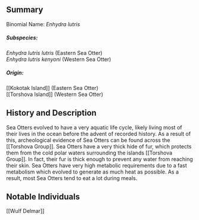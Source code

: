 ## Summary

Binomial Name: _Enhydra lutris_  
##### Subspecies:  
_Enhydra lutris lutris_ (Eastern Sea Otter)  
_Enhydra lutris kenyoni_ (Western Sea Otter)  
##### Origin:
[[Kokotak Island]] (Eastern Sea Otter)  
[[Torshova Island]] (Western Sea Otter)  
## History and Description

Sea Otters evolved to have a very aquatic life cycle, likely living most of their lives in the ocean before the advent of recorded history. As a result of this, archeological evidence of Sea Otters can be found across the [[Torshova Group]]. Sea Otters have a very thick hide of fur, which protects them from the cold polar waters surrounding the islands [[Torshova Group]]. In fact, their fur is thick enough to prevent any water from reaching their skin. Sea Otters have very high metabolic requirements due to a fast metabolism which evolved to generate as much heat as possible. As a result, most Sea Otters tend to eat a lot during meals.
## Notable Individuals

[[Wulf Delmar]]
